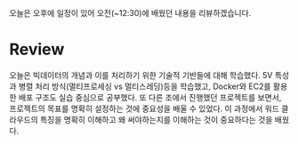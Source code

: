 오늘은 오후에 일정이 있어 오전(~12:30)에 배웠던 내용을 리뷰하겠습니다.

# Review

오늘은 빅데이터의 개념과 이를 처리하기 위한 기술적 기반들에 대해 학습했다. 5V 특성과 병렬 처리 방식(멀티프로세싱 vs 멀티스레딩)등을 학습했고, Docker와 EC2를 활용한 배포 구조도 실습 중심으로 공부했다. 또 다른 조에서 진행했던 프로젝트를 보면서, 프로젝트의 목표를 명확히 설정하는 것에 중요성을 배울 수 있었다. 이 과정에서 워드 클라우드의 특징을 명확히 이해하고 왜 써야하는지를 이해하는 것이 중요하다는 것을 배웠다.